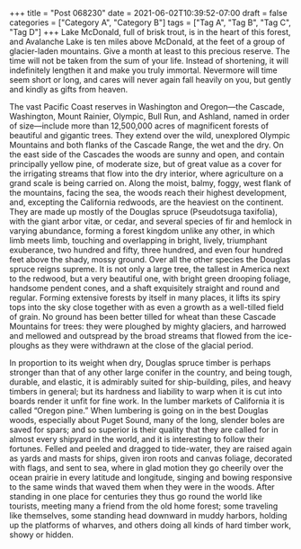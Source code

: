 +++
title = "Post 068230"
date = 2021-06-02T10:39:52-07:00
draft = false
categories = ["Category A", "Category B"]
tags = ["Tag A", "Tag B", "Tag C", "Tag D"]
+++
Lake McDonald, full of brisk trout, is in the heart of this forest, and Avalanche Lake is ten miles above McDonald, at the feet of a group of glacier-laden mountains. Give a month at least to this precious reserve. The time will not be taken from the sum of your life. Instead of shortening, it will indefinitely lengthen it and make you truly immortal. Nevermore will time seem short or long, and cares will never again fall heavily on you, but gently and kindly as gifts from heaven.

The vast Pacific Coast reserves in Washington and Oregon—the Cascade, Washington, Mount Rainier, Olympic, Bull Run, and Ashland, named in order of size—include more than 12,500,000 acres of magnificent forests of beautiful and gigantic trees. They extend over the wild, unexplored Olympic Mountains and both flanks of the Cascade Range, the wet and the dry. On the east side of the Cascades the woods are sunny and open, and contain principally yellow pine, of moderate size, but of great value as a cover for the irrigating streams that flow into the dry interior, where agriculture on a grand scale is being carried on. Along the moist, balmy, foggy, west flank of the mountains, facing the sea, the woods reach their highest development, and, excepting the California redwoods, are the heaviest on the continent. They are made up mostly of the Douglas spruce (Pseudotsuga taxifolia), with the giant arbor vitæ, or cedar, and several species of fir and hemlock in varying abundance, forming a forest kingdom unlike any other, in which limb meets limb, touching and overlapping in bright, lively, triumphant exuberance, two hundred and fifty, three hundred, and even four hundred feet above the shady, mossy ground. Over all the other species the Douglas spruce reigns supreme. It is not only a large tree, the tallest in America next to the redwood, but a very beautiful one, with bright green drooping foliage, handsome pendent cones, and a shaft exquisitely straight and round and regular. Forming extensive forests by itself in many places, it lifts its spiry tops into the sky close together with as even a growth as a well-tilled field of grain. No ground has been better tilled for wheat than these Cascade Mountains for trees: they were ploughed by mighty glaciers, and harrowed and mellowed and outspread by the broad streams that flowed from the ice-ploughs as they were withdrawn at the close of the glacial period.

In proportion to its weight when dry, Douglas spruce timber is perhaps stronger than that of any other large conifer in the country, and being tough, durable, and elastic, it is admirably suited for ship-building, piles, and heavy timbers in general; but its hardness and liability to warp when it is cut into boards render it unfit for fine work. In the lumber markets of California it is called “Oregon pine.” When lumbering is going on in the best Douglas woods, especially about Puget Sound, many of the long, slender boles are saved for spars; and so superior is their quality that they are called for in almost every shipyard in the world, and it is interesting to follow their fortunes. Felled and peeled and dragged to tide-water, they are raised again as yards and masts for ships, given iron roots and canvas foliage, decorated with flags, and sent to sea, where in glad motion they go cheerily over the ocean prairie in every latitude and longitude, singing and bowing responsive to the same winds that waved them when they were in the woods. After standing in one place for centuries they thus go round the world like tourists, meeting many a friend from the old home forest; some traveling like themselves, some standing head downward in muddy harbors, holding up the platforms of wharves, and others doing all kinds of hard timber work, showy or hidden.
